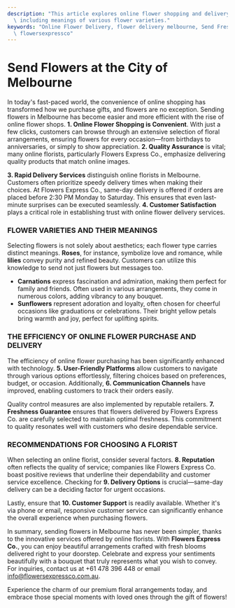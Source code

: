 ```yaml
---
description: "This article explores online flower shopping and delivery efficiency in Melbourne,\
  \ including meanings of various flower varieties."
keywords: "Online Flower Delivery, flower delivery melbourne, Send Fresh Flowers in Melbourne,\
  \ flowersexpressco"
---
```

# Send Flowers at the City of Melbourne

In today's fast-paced world, the convenience of online shopping has transformed how we purchase gifts, and flowers are no exception. Sending flowers in Melbourne has become easier and more efficient with the rise of online flower shops. **1. Online Flower Shopping is Convenient**. With just a few clicks, customers can browse through an extensive selection of floral arrangements, ensuring flowers for every occasion—from birthdays to anniversaries, or simply to show appreciation. **2. Quality Assurance** is vital; many online florists, particularly Flowers Express Co., emphasize delivering quality products that match online images.

**3. Rapid Delivery Services** distinguish online florists in Melbourne. Customers often prioritize speedy delivery times when making their choices. At Flowers Express Co., same-day delivery is offered if orders are placed before 2:30 PM Monday to Saturday. This ensures that even last-minute surprises can be executed seamlessly. **4. Customer Satisfaction** plays a critical role in establishing trust with online flower delivery services.

### FLOWER VARIETIES AND THEIR MEANINGS

Selecting flowers is not solely about aesthetics; each flower type carries distinct meanings. **Roses**, for instance, symbolize love and romance, while **lilies** convey purity and refined beauty. Customers can utilize this knowledge to send not just flowers but messages too. 

- **Carnations** express fascination and admiration, making them perfect for family and friends. Often used in various arrangements, they come in numerous colors, adding vibrancy to any bouquet.
- **Sunflowers** represent adoration and loyalty, often chosen for cheerful occasions like graduations or celebrations. Their bright yellow petals bring warmth and joy, perfect for uplifting spirits.

### THE EFFICIENCY OF ONLINE FLOWER PURCHASE AND DELIVERY

The efficiency of online flower purchasing has been significantly enhanced with technology. **5. User-Friendly Platforms** allow customers to navigate through various options effortlessly, filtering choices based on preferences, budget, or occasion. Additionally, **6. Communication Channels** have improved, enabling customers to track their orders easily.

Quality control measures are also implemented by reputable retailers. **7. Freshness Guarantee** ensures that flowers delivered by Flowers Express Co. are carefully selected to maintain optimal freshness. This commitment to quality resonates well with customers who desire dependable service.

### RECOMMENDATIONS FOR CHOOSING A FLORIST

When selecting an online florist, consider several factors. **8. Reputation** often reflects the quality of service; companies like Flowers Express Co. boast positive reviews that underline their dependability and customer service excellence. Checking for **9. Delivery Options** is crucial—same-day delivery can be a deciding factor for urgent occasions. 

Lastly, ensure that **10. Customer Support** is readily available. Whether it's via phone or email, responsive customer service can significantly enhance the overall experience when purchasing flowers.

In summary, sending flowers in Melbourne has never been simpler, thanks to the innovative services offered by online florists. With **Flowers Express Co.**, you can enjoy beautiful arrangements crafted with fresh blooms delivered right to your doorstep. Celebrate and express your sentiments beautifully with a bouquet that truly represents what you wish to convey. For inquiries, contact us at +61 478 396 448 or email info@flowersexpressco.com.au.

Experience the charm of our premium floral arrangements today, and embrace those special moments with loved ones through the gift of flowers!
